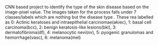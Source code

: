 CNN based project to identify the type of the skin disease based on the image-pixel value. The images taken for the process falls under 7 classes/labels which are nothing but the disease type .
These rea labelled as      0: Actinic keratoses and intraepithelial carcinomae(akiec),
                           1: basal cell carcinoma(bcc),
                           2: benign keratosis-like lesions(bkl),
                           3: dermatofibroma(df),
                           4: melanocytic nevi(nv),
                           5: pyogenic granulomas and hemorrhage(vasc),
                           6: melanoma(mel)
          
            
           
           
           
          
